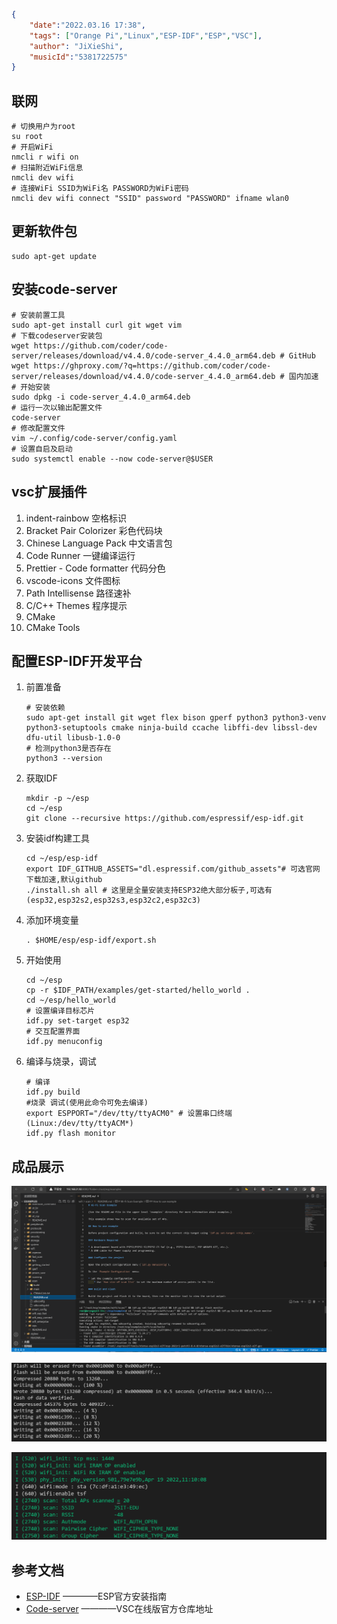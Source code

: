 ```json
{
    "date":"2022.03.16 17:38",
    "tags": ["Orange Pi","Linux","ESP-IDF","ESP","VSC"],
    "author": "JiXieShi", 
    "musicId":"5381722575"
}
```

## 联网

```shell
# 切换用户为root
su root
# 开启WiFi
nmcli r wifi on
# 扫描附近WiFi信息
nmcli dev wifi
# 连接WiFi SSID为WiFi名 PASSWORD为WiFi密码
nmcli dev wifi connect "SSID" password "PASSWORD" ifname wlan0
```

## 更新软件包

```shell
sudo apt-get update
```

## 安装code-server

```shell
# 安装前置工具
sudo apt-get install curl git wget vim
# 下载codeserver安装包
wget https://github.com/coder/code-server/releases/download/v4.4.0/code-server_4.4.0_arm64.deb # GitHub
wget https://ghproxy.com/?q=https://github.com/coder/code-server/releases/download/v4.4.0/code-server_4.4.0_arm64.deb # 国内加速
# 开始安装
sudo dpkg -i code-server_4.4.0_arm64.deb
# 运行一次以输出配置文件
code-server
# 修改配置文件
vim ~/.config/code-server/config.yaml
# 设置自启及启动
sudo systemctl enable --now code-server@$USER
```

## vsc扩展插件

1. indent-rainbow					空格标识
2. Bracket Pair Colorizer            彩色代码块 
3. Chinese Language Pack             中文语言包
4. Code Runner                       一键编译运行
5. Prettier - Code formatter         代码分色
6. vscode-icons                      文件图标
7. Path Intellisense                 路径速补
8. C/C++ Themes                      程序提示
9. CMake
10. CMake Tools

## 配置ESP-IDF开发平台

1. 前置准备

   ```shell
   # 安装依赖
   sudo apt-get install git wget flex bison gperf python3 python3-venv python3-setuptools cmake ninja-build ccache libffi-dev libssl-dev dfu-util libusb-1.0-0
   # 检测python3是否存在
   python3 --version
   ```

2. 获取IDF

   ```shell
   mkdir -p ~/esp
   cd ~/esp
   git clone --recursive https://github.com/espressif/esp-idf.git
   ```

3. 安装idf构建工具

   ```shell
   cd ~/esp/esp-idf
   export IDF_GITHUB_ASSETS="dl.espressif.com/github_assets"# 可选官网下载加速,默认github
   ./install.sh all # 这里是全量安装支持ESP32绝大部分板子,可选有(esp32,esp32s2,esp32s3,esp32c2,esp32c3)
   ```

4. 添加环境变量

   ```shell
   . $HOME/esp/esp-idf/export.sh
   ```

5. 开始使用

   ```shell
   cd ~/esp
   cp -r $IDF_PATH/examples/get-started/hello_world .
   cd ~/esp/hello_world
   # 设置编译目标芯片
   idf.py set-target esp32
   # 交互配置界面
   idf.py menuconfig
   ```

6. 编译与烧录，调试

   ```shell
   # 编译
   idf.py build
   #烧录 调试(使用此命令可免去编译)
   export ESPPORT="/dev/tty/ttyACM0" # 设置串口终端(Linux:/dev/tty/ttyACM*)
   idf.py flash monitor
   ```

## 成品展示

![RUN](./assets/images/Orange%20Pi/VSC_1.png)

![Flash](./assets/images/Orange%20Pi/VSC_2.png)

![Debug](./assets/images/Orange%20Pi/VSC_3.png)

## 参考文档

- [ESP-IDF](https://docs.espressif.com/projects/esp-idf/zh_CN/latest/esp32/get-started/linux-macos-setup.html)     ————ESP官方安装指南
- [Code-server](https://github.com/coder/code-server) ————VSC在线版官方仓库地址